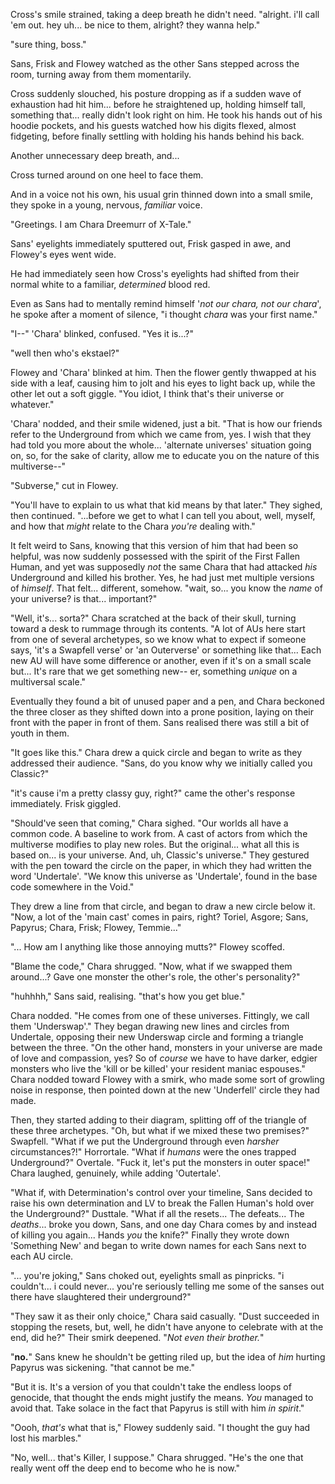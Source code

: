 Cross's smile strained, taking a deep breath he didn't need. "alright. i'll call 'em out. hey uh... be nice to them, alright? they wanna help."

"sure thing, boss."

Sans, Frisk and Flowey watched as the other Sans stepped across the room, turning away from them momentarily.

Cross suddenly slouched, his posture dropping as if a sudden wave of exhaustion had hit him... before he straightened up, holding himself tall, something that... really didn't look right on him. He took his hands out of his hoodie pockets, and his guests watched how his digits flexed, almost fidgeting, before finally settling with holding his hands behind his back.

Another unnecessary deep breath, and...

Cross turned around on one heel to face them.

And in a voice not his own, his usual grin thinned down into a small smile, they spoke in a young, nervous, *familiar* voice.

"Greetings. I am Chara Dreemurr of X-Tale."

Sans' eyelights immediately sputtered out, Frisk gasped in awe, and Flowey's eyes went wide.

He had immediately seen how Cross's eyelights had shifted from their normal white to a familiar, *determined* blood red.

Even as Sans had to mentally remind himself '*not our chara, not our chara*', he spoke after a moment of silence, "i thought *chara* was your first name."

"I--" 'Chara' blinked, confused. "Yes it is...?"

"well then who's ekstael?"

Flowey and 'Chara' blinked at him. Then the flower gently thwapped at his side with a leaf, causing him to jolt and his eyes to light back up, while the other let out a soft giggle. "You idiot, I think that's their universe or whatever."

'Chara' nodded, and their smile widened, just a bit. "That is how our friends refer to the Underground from which we came from, yes. I wish that they had told you more about the whole... 'alternate universes' situation going on, so, for the sake of clarity, allow me to educate you on the nature of this multiverse--"

"Subverse," cut in Flowey.

"You'll have to explain to us what that kid means by that later." They sighed, then continued. "...before we get to what I can tell you about, well, myself, and how that *might* relate to the Chara *you're* dealing with."

It felt weird to Sans, knowing that this version of him that had been so helpful, was now suddenly possessed with the spirit of the First Fallen Human, and yet was supposedly *not* the same Chara that had attacked *his* Underground and killed his brother. Yes, he had just met multiple versions of *himself*. That felt... different, somehow. "wait, so... you know the *name* of your universe? is that... important?"

"Well, it's... sorta?" Chara scratched at the back of their skull, turning toward a desk to rummage through its contents. "A lot of AUs here start from one of several archetypes, so we know what to expect if someone says, 'it's a Swapfell verse' or 'an Outerverse' or something like that... Each new AU will have some difference or another, even if it's on a small scale but... It's rare that we get something new-- er, something *unique* on a multiversal scale."

Eventually they found a bit of unused paper and a pen, and Chara beckoned the three closer as they shifted down into a prone position, laying on their front with the paper in front of them. Sans realised there was still a bit of youth in them. 

"It goes like this." Chara drew a quick circle and began to write as they addressed their audience. "Sans, do you know why we initially called you Classic?"

"it's cause i'm a pretty classy guy, right?" came the other's response immediately. Frisk giggled.

"Should've seen that coming," Chara sighed. "Our worlds all have a common code. A baseline to work from. A cast of actors from which the multiverse modifies to play new roles. But the original... what all this is based on... is your universe. And, uh, Classic's universe." They gestured with the pen toward the circle on the paper, in which they had written the word 'Undertale'. "We know this universe as 'Undertale', found in the base code somewhere in the Void."

They drew a line from that circle, and began to draw a new circle below it. "Now, a lot of the 'main cast' comes in pairs, right? Toriel, Asgore; Sans, Papyrus; Chara, Frisk; Flowey, Temmie..."

"... How am I anything like those annoying mutts?" Flowey scoffed.

"Blame the code," Chara shrugged. "Now, what if we swapped them around...? Gave one monster the other's role, the other's personality?"

"huhhhh," Sans said, realising. "that's how you get blue."

Chara nodded. "He comes from one of these universes. Fittingly, we call them 'Underswap'." They began drawing new lines and circles from Undertale, opposing their new Underswap circle and forming a triangle between the three. "On the other hand, monsters in your universe are made of love and compassion, yes? So of *course* we have to have darker, edgier monsters who live the 'kill or be killed' your resident maniac espouses." Chara nodded toward Flowey with a smirk, who made some sort of growling noise in response, then pointed down at the new 'Underfell' circle they had made.

Then, they started adding to their diagram, splitting off of the triangle of these three archetypes. "Oh, but what if we mixed these two premises?" Swapfell. "What if we put the Underground through even *harsher* circumstances?!" Horrortale. "What if *humans* were the ones trapped Underground?" Overtale. "Fuck it, let's put the monsters in outer space!" Chara laughed, genuinely, while adding 'Outertale'. 

"What if, with Determination's control over your timeline, Sans decided to raise his own determination and LV to break the Fallen Human's hold over the Underground?" Dusttale. "What if all the resets... The defeats... The *deaths*... broke you down, Sans, and one day Chara comes by and instead of killing you again... Hands *you* the knife?" Finally they wrote down 'Something New' and began to write down names for each Sans next to each AU circle.

"... you're joking," Sans choked out, eyelights small as pinpricks. "i couldn't... i could never... you're seriously telling me some of the sanses out there have slaughtered their underground?"

"They saw it as their only choice," Chara said casually. "Dust succeeded in stopping the resets, but, well, he didn't have anyone to celebrate with at the end, did he?" Their smirk deepened. "*Not even their brother.*"

"**no.**" Sans knew he shouldn't be getting riled up, but the idea of *him* hurting Papyrus was sickening. "that cannot be me."

"But it is. It's a version of you that couldn't take the endless loops of genocide, that thought the ends might justify the means. *You* managed to avoid that. Take solace in the fact that Papyrus is still with him *in spirit*."

"Oooh, *that's* what that is," Flowey suddenly said. "I thought the guy had lost his marbles."

"No, well... that's Killer, I suppose." Chara shrugged. "He's the one that really went off the deep end to become who he is now."